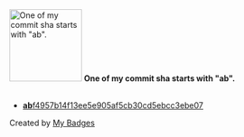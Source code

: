 <img src="https://my-badges.github.io/my-badges/ab-commit.png" alt="One of my commit sha starts with &quot;ab&quot;." title="One of my commit sha starts with &quot;ab&quot;." width="128">
<strong>One of my commit sha starts with &quot;ab&quot;.</strong>
<br><br>

- <a href="https://github.com/andypiper/open-devto-panel-sidebar-mod/commit/abf4957b14f13ee5e905af5cb30cd5ebcc3ebe07"><strong>ab</strong>f4957b14f13ee5e905af5cb30cd5ebcc3ebe07</a>


Created by <a href="https://github.com/my-badges/my-badges">My Badges</a>